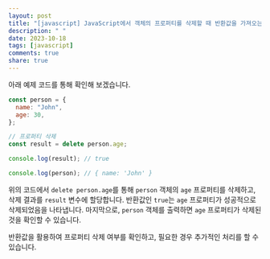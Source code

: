 ```yaml
---
layout: post
title: "[javascript] JavaScript에서 객체의 프로퍼티를 삭제할 때 반환값을 가져오는 방법에 대해 알려주세요."
description: " "
date: 2023-10-18
tags: [javascript]
comments: true
share: true
---
```


아래 예제 코드를 통해 확인해 보겠습니다.

```javascript
const person = {
  name: "John",
  age: 30,
};

// 프로퍼티 삭제
const result = delete person.age;

console.log(result); // true

console.log(person); // { name: 'John' }

```

위의 코드에서 `delete person.age`를 통해 `person` 객체의 `age` 프로퍼티를 삭제하고, 삭제 결과를 `result` 변수에 할당합니다. 반환값인 `true`는 `age` 프로퍼티가 성공적으로 삭제되었음을 나타냅니다. 마지막으로, `person` 객체를 출력하면 `age` 프로퍼티가 삭제된 것을 확인할 수 있습니다.

반환값을 활용하여 프로퍼티 삭제 여부를 확인하고, 필요한 경우 추가적인 처리를 할 수 있습니다.